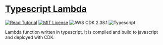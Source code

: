 # [Typescript Lambda](https://apoorv.blog/typescript-lambda-cdk/)

[![Read Tutorial](https://badgen.now.sh/badge/Read/Tutorial/purple)](https://apoorv.blog/typescript-lambda-cdk/)
[![MIT License](https://badgen.now.sh/badge/License/MIT/blue)](https://github.com/apoorvmote/cdk-examples/blob/master/License.md)
![AWS CDK 2.38.1](https://badgen.net/badge/aws-cdk/2.38.1/yellow)
![Typescript](https://badgen.net/badge/icon/typescript?icon=typescript&label)

Lambda function written in typescript. It is compiled and build to javascript and deployed with CDK. 